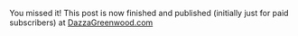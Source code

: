 You missed it!  This post is now finished and published (initially just for paid subscribers) at [DazzaGreenwood.com](https://www.dazzagreenwood.com)
